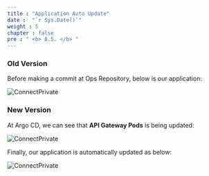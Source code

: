 ```yaml
---
title : "Application Auto Update"
date :  "`r Sys.Date()`" 
weight : 5
chapter : false
pre : " <b> 8.5. </b> "
---
```


### Old Version

Before making a commit at Ops Repository, below is our application:

![ConnectPrivate](/FCJ2024-Workshop2/images/8-cicd-test/8.5-app/update_0.png)

### New Version

At Argo CD, we can see that **API Gateway Pods** is being updated:

![ConnectPrivate](/FCJ2024-Workshop2/images/8-cicd-test/8.5-app/update_1.png)

Finally, our application is automatically updated as below:

![ConnectPrivate](/FCJ2024-Workshop2/images/8-cicd-test/8.5-app/update_2.png)